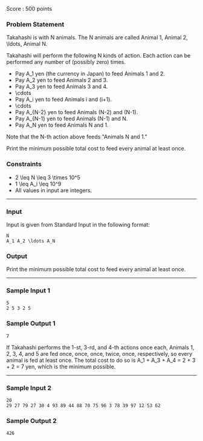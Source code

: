 Score : 500 points

### Problem Statement

Takahashi is with N animals.
The N animals are called Animal 1, Animal 2, \ldots, Animal N.

Takahashi will perform the following N kinds of action. Each action can be performed any number of (possibly zero) times.

* Pay A\_1 yen (the currency in Japan) to feed Animals 1 and 2.
* Pay A\_2 yen to feed Animals 2 and 3.
* Pay A\_3 yen to feed Animals 3 and 4.
* \cdots
* Pay A\_i yen to feed Animals i and (i+1).
* \cdots
* Pay A\_{N-2} yen to feed Animals (N-2) and (N-1).
* Pay A\_{N-1} yen to feed Animals (N-1) and N.
* Pay A\_N yen to feed Animals N and 1.

Note that the N-th action above feeds "Animals N and 1."

Print the minimum possible total cost to feed every animal at least once.

### Constraints

* 2 \leq N \leq 3 \times 10^5
* 1 \leq A\_i \leq 10^9
* All values in input are integers.

---

### Input

Input is given from Standard Input in the following format:

```
N
A_1 A_2 \ldots A_N
```

### Output

Print the minimum possible total cost to feed every animal at least once.

---

### Sample Input 1

```
5
2 5 3 2 5
```

### Sample Output 1

```
7
```

If Takahashi performs the 1-st, 3-rd, and 4-th actions once each, Animals 1, 2, 3, 4, and 5 are fed once, once, once, twice, once, respectively, so every animal is fed at least once.
The total cost to do so is A\_1 + A\_3 + A\_4 = 2 + 3 + 2 = 7 yen, which is the minimum possible.

---

### Sample Input 2

```
20
29 27 79 27 30 4 93 89 44 88 70 75 96 3 78 39 97 12 53 62
```

### Sample Output 2

```
426
```